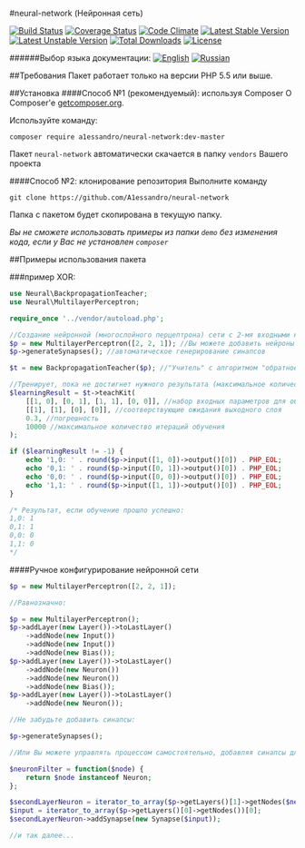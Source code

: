 #neural-network (Нейронная сеть)

[![Build Status](https://travis-ci.org/A1essandro/neural-network.svg?branch=master)](https://travis-ci.org/A1essandro/neural-network)
[![Coverage Status](https://coveralls.io/repos/github/A1essandro/neural-network/badge.svg?branch=master)](https://coveralls.io/github/A1essandro/neural-network?branch=master)
[![Code Climate](https://codeclimate.com/github/A1essandro/neural-network/badges/gpa.svg)](https://codeclimate.com/github/A1essandro/neural-network)
[![Latest Stable Version](https://poser.pugx.org/a1essandro/neural-network/v/stable)](https://packagist.org/packages/a1essandro/neural-network) 
[![Latest Unstable Version](https://poser.pugx.org/a1essandro/neural-network/v/unstable)](https://packagist.org/packages/a1essandro/neural-network)
[![Total Downloads](https://poser.pugx.org/a1essandro/neural-network/downloads)](https://packagist.org/packages/a1essandro/neural-network)
[![License](https://poser.pugx.org/a1essandro/neural-network/license)](https://packagist.org/packages/a1essandro/neural-network)

######Выбор языка документации:
[![English](https://img.shields.io/:readme-EN-336699.svg)](https://github.com/A1essandro/neural-network/blob/master/README.md)
[![Russian](https://img.shields.io/:readme-RU-cc3300.svg)](https://github.com/A1essandro/neural-network/blob/master/README.ru.md)

##Требования
Пакет работает только на версии PHP 5.5 или выше.

##Установка
####Способ №1 (рекомендуемый): используя Composer
О Composer'е [getcomposer.org](http://getcomposer.org).

Используйте команду:
```
composer require a1essandro/neural-network:dev-master
```
Пакет `neural-network` автоматически скачается в папку `vendors` Вашего проекта

####Способ №2: клонирование репозитория
Выполните команду
```
git clone https://github.com/A1essandro/neural-network
```
Папка с пакетом будет скопирована в текущую папку.

*Вы не сможете использовать примеры из папки `demo` без изменения кода, если у Вас не установлен `composer`*

##Примеры использования пакета

###пример XOR:

```php
use Neural\BackpropagationTeacher;
use Neural\MultilayerPerceptron;

require_once '../vendor/autoload.php';

//Создание нейронной (многослойного перцептрона) сети с 2-мя входными нейронами, одним скрытым слоем с 2-мя нейронами и одним выходом:
$p = new MultilayerPerceptron([2, 2, 1]); //Вы можете добавить нейроны в любой слой, или же добавить скрытые слои, например: [2, 3, 2, 1]
$p->generateSynapses(); //автоматическое генерирование синапсов 

$t = new BackpropagationTeacher($p); //"Учитель" с алгоритмом "обратное распространение ошибки"

//Тренирует, пока не достигнет нужного результата (максимальное количество итераций задается 4-м параметром)
$learningResult = $t->teachKit(
    [[1, 0], [0, 1], [1, 1], [0, 0]], //набор входных параметров для обучения
    [[1], [1], [0], [0]], //соотверствующие ожидания выходного слоя
    0.3, //погрешность
    10000 //максимальное количество итераций обучения
);

if ($learningResult != -1) {
    echo '1,0: ' . round($p->input([1, 0])->output()[0]) . PHP_EOL;
    echo '0,1: ' . round($p->input([0, 1])->output()[0]) . PHP_EOL;
    echo '0,0: ' . round($p->input([0, 0])->output()[0]) . PHP_EOL;
    echo '1,1: ' . round($p->input([1, 1])->output()[0]) . PHP_EOL;
}

/* Результат, если обучение прошло успешно:
1,0: 1
0,1: 1
0,0: 0
1,1: 0
*/
```

####Ручное конфигурирование нейронной сети

```php
$p = new MultilayerPerceptron([2, 2, 1]);

//Равнозначно:

$p = new MultilayerPerceptron();
$p->addLayer(new Layer())->toLastLayer()
    ->addNode(new Input())
    ->addNode(new Input())
    ->addNode(new Bias());
$p->addLayer(new Layer())->toLastLayer()
    ->addNode(new Neuron())
    ->addNode(new Neuron())
    ->addNode(new Bias());
$p->addLayer(new Layer())->toLastLayer()
    ->addNode(new Neuron());

//Не забудьте добавить синапсы:

$p->generateSynapses();

//Или Вы можете управлять процессом самостоятельно, добавляя синапсы для каждого нейрона:

$neuronFilter = function($node) {
    return $node instanceof Neuron;
};

$secondLayerNeuron = iterator_to_array($p->getLayers()[1]->getNodes($neuronFilter))[0];
$input = iterator_to_array($p->getLayers()[0]->getNodes())[0];
$secondLayerNeuron->addSynapse(new Synapse($input));

//и так далее...
```